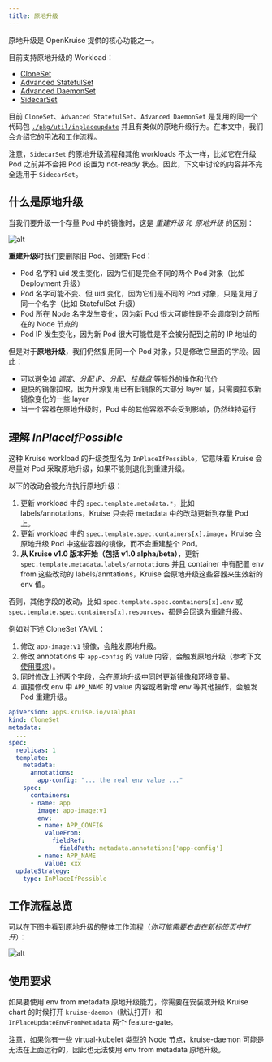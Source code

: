 ```yaml
---
title: 原地升级
---
```


原地升级是 OpenKruise 提供的核心功能之一。

目前支持原地升级的 Workload：

- [CloneSet](/docs/user-manuals/cloneset)
- [Advanced StatefulSet](/docs/user-manuals/advancedstatefulset)
- [Advanced DaemonSet](/docs/user-manuals/advanceddaemonset)
- [SidecarSet](/docs/user-manuals/sidecarset)

目前 `CloneSet`、`Advanced StatefulSet`、`Advanced DaemonSet` 是复用的同一个代码包 [`./pkg/util/inplaceupdate`](https://github.com/openkruise/kruise/tree/master/pkg/util/inplaceupdate) 并且有类似的原地升级行为。在本文中，我们会介绍它的用法和工作流程。

注意，`SidecarSet` 的原地升级流程和其他 workloads 不太一样，比如它在升级 Pod 之前并不会把 Pod 设置为 not-ready 状态。因此，下文中讨论的内容并不完全适用于 `SidecarSet`。

## 什么是原地升级

当我们要升级一个存量 Pod 中的镜像时，这是 *重建升级* 和 *原地升级* 的区别：

![alt](/img/docs/core-concepts/inplace-update-comparation.png)

**重建升级**时我们要删除旧 Pod、创建新 Pod：

- Pod 名字和 uid 发生变化，因为它们是完全不同的两个 Pod 对象（比如 Deployment 升级）
- Pod 名字可能不变、但 uid 变化，因为它们是不同的 Pod 对象，只是复用了同一个名字（比如 StatefulSet 升级）
- Pod 所在 Node 名字发生变化，因为新 Pod 很大可能性是不会调度到之前所在的 Node 节点的
- Pod IP 发生变化，因为新 Pod 很大可能性是不会被分配到之前的 IP 地址的

但是对于**原地升级**，我们仍然复用同一个 Pod 对象，只是修改它里面的字段。因此：

- 可以避免如 *调度*、*分配 IP*、*分配、挂载盘* 等额外的操作和代价
- 更快的镜像拉取，因为开源复用已有旧镜像的大部分 layer 层，只需要拉取新镜像变化的一些 layer
- 当一个容器在原地升级时，Pod 中的其他容器不会受到影响，仍然维持运行

## 理解 *InPlaceIfPossible*

这种 Kruise workload 的升级类型名为 `InPlaceIfPossible`，它意味着 Kruise 会尽量对 Pod 采取原地升级，如果不能则退化到重建升级。

以下的改动会被允许执行原地升级：

1. 更新 workload 中的 `spec.template.metadata.*`，比如 labels/annotations，Kruise 只会将 metadata 中的改动更新到存量 Pod 上。
2. 更新 workload 中的 `spec.template.spec.containers[x].image`，Kruise 会原地升级 Pod 中这些容器的镜像，而不会重建整个 Pod。
3. **从 Kruise v1.0 版本开始（包括 v1.0 alpha/beta）**，更新 `spec.template.metadata.labels/annotations` 并且 container 中有配置 env from 这些改动的 labels/anntations，Kruise 会原地升级这些容器来生效新的 env 值。

否则，其他字段的改动，比如 `spec.template.spec.containers[x].env` 或 `spec.template.spec.containers[x].resources`，都是会回退为重建升级。

例如对下述 CloneSet YAML：

1. 修改 `app-image:v1` 镜像，会触发原地升级。
2. 修改 annotations 中 `app-config` 的 value 内容，会触发原地升级（参考下文[使用要求](#使用要求)）。
3. 同时修改上述两个字段，会在原地升级中同时更新镜像和环境变量。
4. 直接修改 env 中 `APP_NAME` 的 value 内容或者新增 env 等其他操作，会触发 Pod 重建升级。

```yaml
apiVersion: apps.kruise.io/v1alpha1
kind: CloneSet
metadata:
  ...
spec:
  replicas: 1
  template:
    metadata:
      annotations:
        app-config: "... the real env value ..."
    spec:
      containers:
      - name: app
        image: app-image:v1
        env:
        - name: APP_CONFIG
          valueFrom:
            fieldRef:
              fieldPath: metadata.annotations['app-config']
        - name: APP_NAME
          value: xxx
  updateStrategy:
    type: InPlaceIfPossible
```

## 工作流程总览

可以在下图中看到原地升级的整体工作流程（*你可能需要右击在新标签页中打开*）：

![alt](/img/docs/core-concepts/inplace-update-workflow.png)

## 使用要求

如果要使用 env from metadata 原地升级能力，你需要在安装或升级 Kruise chart 的时候打开 `kruise-daemon`（默认打开）和 `InPlaceUpdateEnvFromMetadata` 两个 feature-gate。

注意，如果你有一些 virtual-kubelet 类型的 Node 节点，kruise-daemon 可能是无法在上面运行的，因此也无法使用 env from metadata 原地升级。
